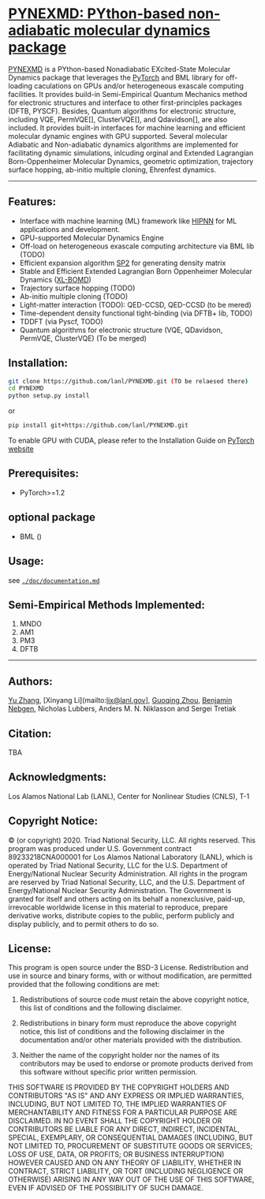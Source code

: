 # [PYNEXMD: PYthon-based non-adiabatic molecular dynamics package](https://github.com/lanl/PYNEXMD)

[PYNEXMD](https://github.com/lanl/PYNEXMD) is a PYthon-based Nonadiabatic EXcited-State Molecular Dynamics package that leverages the [PyTorch](http://pytorch.org) and BML library for off-loading caculations on GPUs and/or heterogeneous exascale computing facilities. 
It provides build-in Semi-Empirical Quantum Mechanics method for electronic structures and interface to other first-principles packages (DFTB, PYSCF). 
Besides, Quantum algorithms for electronic structure, including VQE, PermVQE[], ClusterVQE[], and Qdavidson[], are also included. 
It provides built-in interfaces for machine learning and efficient molecular dynamic engines with GPU supported. 
Several molecular Adiabatic and Non-adiabatic dynamics algorithms are implemented for facilitating dynamic simulations, 
inlcuding orginal and Extended Lagrangian Born-Oppenheimer Molecular Dynamics, geometric optimization, trajectory surface hopping, ab-initio multiple cloning, Ehrenfest dynamics.  

<hr/>

## Features:

* Interface with machine learning (ML) framework like [HIPNN](https://aip.scitation.org/doi/abs/10.1063/1.5011181) for ML applications and development.
* GPU-supported Molecular Dynamics Engine
* Off-load on heterogeneous exascale computing architecture via BML lib (TODO)
* Efficient expansion algorithm [SP2](https://journals.aps.org/prb/abstract/10.1103/PhysRevB.66.155115) for generating density matrix
* Stable and Efficient Extended Lagrangian Born Oppenheimer Molecular Dynamics ([XL-BOMD](https://aip.scitation.org/doi/full/10.1063/1.3148075))
* Trajectory surface hopping (TODO)
* Ab-initio multiple cloning (TODO)
* Light-matter interaction (TODO):  QED-CCSD, QED-CCSD (to be mered)
* Time-dependent density functional tight-binding (via DFTB+ lib, TODO)
* TDDFT (via Pyscf, TODO)
* Quantum algorithms for electronic structure (VQE, QDavidson, PermVQE, ClusterVQE) (To be merged)

## Installation:

```bash
git clone https://github.com/lanl/PYNEXMD.git (TO be relaesed there)
cd PYNEXMD
python setup.py install
```
or
```bash
pip install git+https://github.com/lanl/PYNEXMD.git
```

To enable GPU with CUDA, please refer to the Installation Guide on [PyTorch website](https://pytorch.org/)

## Prerequisites:
* PyTorch>=1.2

## optional package
* BML ()

## Usage:
see [```./doc/documentation.md```](./doc/documentation.md)

## Semi-Empirical Methods Implemented:
1. MNDO
2. AM1
3. PM3
4. DFTB

<hr/>

## Authors:

[Yu Zhang](mailto:zhy@lanl.gov), [Xinyang Li](mailto:lix@lanl.gov], [Guoqing Zhou](mailto:guoqingz@usc.edu), [Benjamin Nebgen](mailto:bnebgen@lanl.gov), Nicholas Lubbers, Anders M. N. Niklasson and Sergei Tretiak

## Citation:
TBA

## Acknowledgments:
Los Alamos National Lab (LANL), Center for Nonlinear Studies (CNLS), T-1

## Copyright Notice:

© (or copyright) 2020. Triad National Security, LLC. All rights reserved.
This program was produced under U.S. Government contract 89233218CNA000001 for Los Alamos
National Laboratory (LANL), which is operated by Triad National Security, LLC for the U.S.
Department of Energy/National Nuclear Security Administration. All rights in the program are
reserved by Triad National Security, LLC, and the U.S. Department of Energy/National Nuclear
Security Administration. The Government is granted for itself and others acting on its behalf a
nonexclusive, paid-up, irrevocable worldwide license in this material to reproduce, prepare
derivative works, distribute copies to the public, perform publicly and display publicly, and to permit
others to do so.

## License:

This program is open source under the BSD-3 License.
Redistribution and use in source and binary forms, with or without
modification, are permitted provided that the following conditions are met:

1. Redistributions of source code must retain the above copyright notice, this
   list of conditions and the following disclaimer.

2. Redistributions in binary form must reproduce the above copyright notice,
   this list of conditions and the following disclaimer in the documentation
   and/or other materials provided with the distribution.

3. Neither the name of the copyright holder nor the names of its
   contributors may be used to endorse or promote products derived from
   this software without specific prior written permission.

THIS SOFTWARE IS PROVIDED BY THE COPYRIGHT HOLDERS AND CONTRIBUTORS "AS IS"
AND ANY EXPRESS OR IMPLIED WARRANTIES, INCLUDING, BUT NOT LIMITED TO, THE
IMPLIED WARRANTIES OF MERCHANTABILITY AND FITNESS FOR A PARTICULAR PURPOSE ARE
DISCLAIMED. IN NO EVENT SHALL THE COPYRIGHT HOLDER OR CONTRIBUTORS BE LIABLE
FOR ANY DIRECT, INDIRECT, INCIDENTAL, SPECIAL, EXEMPLARY, OR CONSEQUENTIAL
DAMAGES (INCLUDING, BUT NOT LIMITED TO, PROCUREMENT OF SUBSTITUTE GOODS OR
SERVICES; LOSS OF USE, DATA, OR PROFITS; OR BUSINESS INTERRUPTION) HOWEVER
CAUSED AND ON ANY THEORY OF LIABILITY, WHETHER IN CONTRACT, STRICT LIABILITY,
OR TORT (INCLUDING NEGLIGENCE OR OTHERWISE) ARISING IN ANY WAY OUT OF THE USE
OF THIS SOFTWARE, EVEN IF ADVISED OF THE POSSIBILITY OF SUCH DAMAGE.
